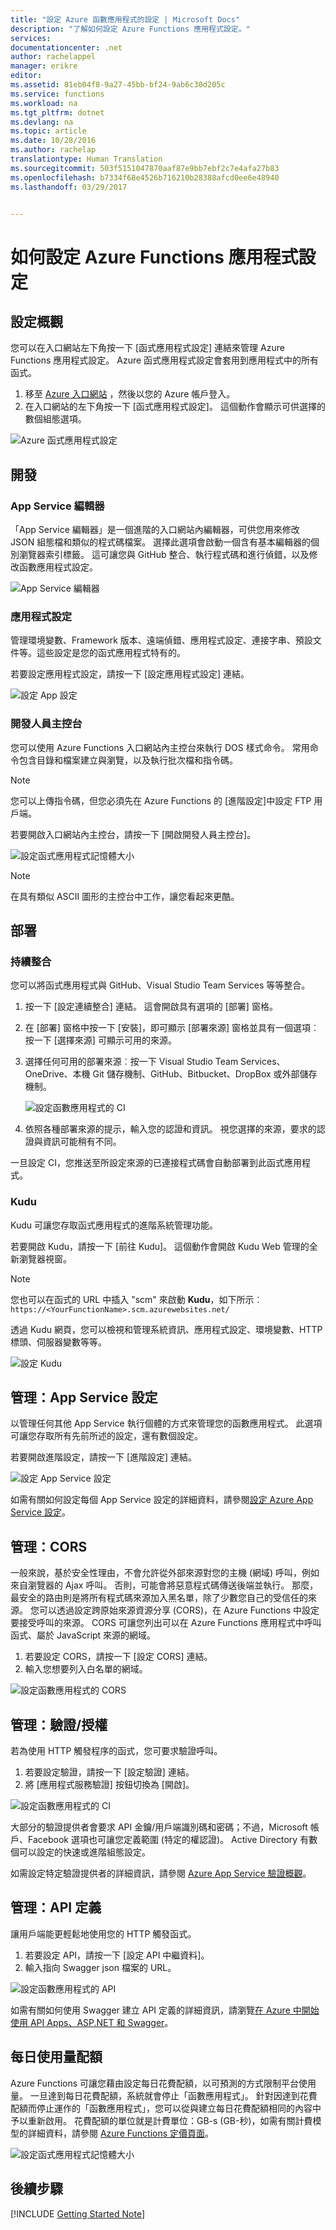 ```yaml
---
title: "設定 Azure 函數應用程式的設定 | Microsoft Docs"
description: "了解如何設定 Azure Functions 應用程式設定。"
services: 
documentationcenter: .net
author: rachelappel
manager: erikre
editor: 
ms.assetid: 81eb04f8-9a27-45bb-bf24-9ab6c30d205c
ms.service: functions
ms.workload: na
ms.tgt_pltfrm: dotnet
ms.devlang: na
ms.topic: article
ms.date: 10/28/2016
ms.author: rachelap
translationtype: Human Translation
ms.sourcegitcommit: 503f5151047870aaf87e9bb7ebf2c7e4afa27b83
ms.openlocfilehash: b7334f68e4526b716210b28388afcd0ee6e48940
ms.lasthandoff: 03/29/2017


---
```

# <a name="how-to-configure-azure-function-app-settings"></a>如何設定 Azure Functions 應用程式設定
## <a name="settings-overview"></a>設定概觀
您可以在入口網站左下角按一下 [函式應用程式設定] 連結來管理 Azure Functions 應用程式設定。 Azure 函式應用程式設定會套用到應用程式中的所有函式。

1. 移至 [Azure 入口網站](http://portal.azure.com) ，然後以您的 Azure 帳戶登入。
2. 在入口網站的左下角按一下 [函式應用程式設定]。 這個動作會顯示可供選擇的數個組態選項。 

![Azure 函式應用程式設定](./media/functions-how-to-use-azure-function-app-settings/azure-function-app-main.png)

## <a name="develop"></a>開發
### <a name="app-service-editor"></a>App Service 編輯器
「App Service 編輯器」是一個進階的入口網站內編輯器，可供您用來修改 JSON 組態檔和類似的程式碼檔案。 選擇此選項會啟動一個含有基本編輯器的個別瀏覽器索引標籤。 這可讓您與 GitHub 整合、執行程式碼和進行偵錯，以及修改函數應用程式設定。

![App Service 編輯器](./media/functions-how-to-use-azure-function-app-settings/configure-function-app-appservice-editor.png)

### <a name="application-settings"></a>應用程式設定
管理環境變數、Framework 版本、遠端偵錯、應用程式設定、連接字串、預設文件等。這些設定是您的函式應用程式特有的。 

若要設定應用程式設定，請按一下 [設定應用程式設定] 連結。 

![設定 App 設定](./media/functions-how-to-use-azure-function-app-settings/configure-function-app-settings.png)

### <a name="dev-console"></a>開發人員主控台
您可以使用 Azure Functions 入口網站內主控台來執行 DOS 樣式命令。 常用命令包含目錄和檔案建立與瀏覽，以及執行批次檔和指令碼。 

> [!NOTE]
> 您可以上傳指令碼，但您必須先在 Azure Functions 的 [進階設定]中設定 FTP 用戶端。
> 
> 

若要開啟入口網站內主控台，請按一下 [開啟開發人員主控台]。

![設定函式應用程式記憶體大小](./media/functions-how-to-use-azure-function-app-settings/configure-function-console.png)

> [!NOTE]
> 在具有類似 ASCII 圖形的主控台中工作，讓您看起來更酷。
> 
> 

## <a name="deploy"></a>部署
### <a name="continuous-integration"></a>持續整合
您可以將函式應用程式與 GitHub、Visual Studio Team Services 等等整合。

1. 按一下 [設定連續整合] 連結。 這會開啟具有選項的 [部署] 窗格。
2. 在 [部署] 窗格中按一下 [安裝]，即可顯示 [部署來源] 窗格並具有一個選項︰按一下 [選擇來源] 可顯示可用的來源。 
3. 選擇任何可用的部署來源︰按一下 Visual Studio Team Services、OneDrive、本機 Git 儲存機制、GitHub、Bitbucket、DropBox 或外部儲存機制。 
   
    ![設定函數應用程式的 CI](./media/functions-how-to-use-azure-function-app-settings/configure-function-ci.png)
4. 依照各種部署來源的提示，輸入您的認證和資訊。 視您選擇的來源，要求的認證與資訊可能稍有不同。 

一旦設定 CI，您推送至所設定來源的已連接程式碼會自動部署到此函式應用程式。

### <a name="kudu"></a>Kudu
Kudu 可讓您存取函式應用程式的進階系統管理功能。

若要開啟 Kudu，請按一下 [前往 Kudu]。 這個動作會開啟 Kudu Web 管理的全新瀏覽器視窗。

> [!NOTE]
> 您也可以在函式的 URL 中插入 "scm" 來啟動 **Kudu**，如下所示︰```https://<YourFunctionName>.scm.azurewebsites.net/```
> 
> 

透過 Kudu 網頁，您可以檢視和管理系統資訊、應用程式設定、環境變數、HTTP 標頭、伺服器變數等等。

![設定 Kudu](./media/functions-how-to-use-azure-function-app-settings/configure-function-app-kudu.png)

## <a name="manage-app-service-settings"></a>管理：App Service 設定
以管理任何其他 App Service 執行個體的方式來管理您的函數應用程式。 此選項可讓您存取所有先前所述的設定，還有數個設定。  

若要開啟進階設定，請按一下 [進階設定] 連結。 

![設定 App Service 設定](./media/functions-how-to-use-azure-function-app-settings/configure-function-app-appservice-settings.png)

如需有關如何設定每個 App Service 設定的詳細資料，請參閱[設定 Azure App Service 設定](../app-service-web/web-sites-configure.md)。

## <a name="manage-cors"></a>管理：CORS
一般來說，基於安全性理由，不會允許從外部來源對您的主機 (網域) 呼叫，例如來自瀏覽器的 Ajax 呼叫。 否則，可能會將惡意程式碼傳送後端並執行。 那麼，最安全的路由則是將所有程式碼來源加入黑名單，除了少數您自己的受信任的來源。 您可以透過設定跨原始來源資源分享 (CORS)，在 Azure Functions 中設定要接受呼叫的來源。 CORS 可讓您列出可以在 Azure Functions 應用程式中呼叫函式、屬於 JavaScript 來源的網域。 

1. 若要設定 CORS，請按一下 [設定 CORS] 連結。 
2. 輸入您想要列入白名單的網域。

![設定函數應用程式的 CORS](./media/functions-how-to-use-azure-function-app-settings/configure-function-app-cors.png)

## <a name="manage-authenticationauthorization"></a>管理：驗證/授權
若為使用 HTTP 觸發程序的函式，您可要求驗證呼叫。

1. 若要設定驗證，請按一下 [設定驗證] 連結。
2. 將 [應用程式服務驗證] 按鈕切換為 [開啟]。

![設定函數應用程式的 CI](./media/functions-how-to-use-azure-function-app-settings/configure-function-app-authentication.png)

大部分的驗證提供者會要求 API 金鑰/用戶端識別碼和密碼；不過，Microsoft 帳戶、Facebook 選項也可讓您定義範圍 (特定的權認證)。 Active Directory 有數個可以設定的快速或進階組態設定。

如需設定特定驗證提供者的詳細資訊，請參閱 [Azure App Service 驗證概觀](../app-service/app-service-authentication-overview.md)。

## <a name="manage-api-definition"></a>管理：API 定義
讓用戶端能更輕鬆地使用您的 HTTP 觸發函式。

1. 若要設定 API，請按一下 [設定 API 中繼資料]。 
2. 輸入指向 Swagger json 檔案的 URL。

![設定函數應用程式的 API](./media/functions-how-to-use-azure-function-app-settings/configure-function-app-apidef.png)

如需有關如何使用 Swagger 建立 API 定義的詳細資訊，請瀏覽[在 Azure 中開始使用 API Apps、ASP.NET 和 Swagger](../app-service-api/app-service-api-dotnet-get-started.md)。

## <a name="daily-usage-quota"></a>每日使用量配額

Azure Functions 可讓您藉由設定每日花費配額，以可預測的方式限制平台使用量。 一旦達到每日花費配額，系統就會停止「函數應用程式」。 針對因達到花費配額而停止運作的「函數應用程式」，您可以從與建立每日花費配額相同的內容中予以重新啟用。 花費配額的單位就是計費單位：GB-s (GB-秒)，如需有關計費模型的詳細資料，請參閱 [Azure Functions 定價頁面](http://azure.microsoft.com/pricing/details/functions/)。 

![設定函式應用程式記憶體大小](./media/functions-how-to-use-azure-function-app-settings/configure-function-app-quota.png)

## <a name="next-steps"></a>後續步驟
[!INCLUDE [Getting Started Note](../../includes/functions-get-help.md)]


